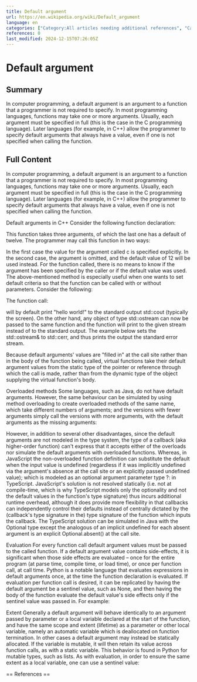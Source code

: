 ```yaml
---
title: Default argument
url: https://en.wikipedia.org/wiki/Default_argument
language: en
categories: ["Category:All articles needing additional references", "Category:Articles needing additional references from May 2009", "Category:Articles with example C++ code", "Category:Articles with example Python (programming language) code", "Category:C++", "Category:Subroutines", "Category:Use dmy dates from November 2020"]
references: 0
last_modified: 2024-12-15T07:26:05Z
---
```


# Default argument

## Summary

In computer programming, a default argument is an argument to a function that a programmer is not required to specify.
In most programming languages, functions may take one or more arguments. Usually, each argument must be specified in full (this is the case in the C programming language). Later languages (for example, in C++) allow the programmer to specify default arguments that always have a value, even if one is not specified when calling the function.

## Full Content

In computer programming, a default argument is an argument to a function that a programmer is not required to specify.
In most programming languages, functions may take one or more arguments. Usually, each argument must be specified in full (this is the case in the C programming language). Later languages (for example, in C++) allow the programmer to specify default arguments that always have a value, even if one is not specified when calling the function.

Default arguments in C++
Consider the following function declaration:

This function takes three arguments, of which the last one has a default of twelve. The programmer may call this function in two ways:

In the first case the value for the argument called c is specified explicitly. In the second case, the argument is omitted, and the default value of 12 will be used instead.
For the function called, there is no means to know if the argument has been specified by the caller or if the default value was used.
The above-mentioned method is especially useful when one wants to set default criteria so that the function can be called with or without parameters.
Consider the following:

The function call:

will by default print "hello world!" to the standard output std::cout (typically the screen). On the other hand, any object of type std::ostream can now be passed to the same function and the function will print to the given stream instead of to the standard output. The example below sets the std::ostream& to std::cerr, and thus prints the output the standard error stream.

Because default arguments' values are "filled in" at the call site rather than in the body of the function being called, virtual functions take their default argument values from the static type of the pointer or reference through which the call is made, rather than from the dynamic type of the object supplying the virtual function's body.

Overloaded methods
Some languages, such as Java, do not have default arguments. However, the same behaviour can be simulated by using method overloading to create overloaded methods of the same name, which take different numbers of arguments; and the versions with fewer arguments simply call the versions with more arguments, with the default arguments as the missing arguments:

However, in addition to several other disadvantages, since the default arguments are not modeled in the type system, the type of a callback (aka higher-order function) can't express that it accepts either of the overloads nor simulate the default arguments with overloaded functions. Whereas, in JavaScript the non-overloaded function definition can substitute the default when the input value is undefined (regardless if it was implicitly undefined via the argument's absence at the call site or an explicitly passed undefined value); which is modeled as an optional argument parameter type ?: in TypeScript. JavaScript's solution is not resolved statically (i.e. not at compile-time, which is why TypeScript models only the optionality and not the default values in the function's type signature) thus incurs additional runtime overhead, although it does provide more flexibility in that callbacks can independently control their defaults instead of centrally dictated by the (callback's type signature in the) type signature of the function which inputs the callback. The TypeScript solution can be simulated in Java with the Optional type except the analogous of an implicit undefined for each absent argument is an explicit Optional.<Integer>absent() at the call site.

Evaluation
For every function call default argument values must be passed to the called function. If a default argument value contains side-effects, it is significant when those side effects are evaluated – once for the entire program (at parse time, compile time, or load time), or once per function call, at call time.
Python is a notable language that evaluates expressions in default arguments once, at the time the function declaration is evaluated. If evaluation per function call is desired, it can be replicated by having the default argument be a sentinel value, such as None, and then having the body of the function evaluate the default value's side effects only if the sentinel value was passed in.
For example:

Extent
Generally a default argument will behave identically to an argument passed by parameter or a local variable declared at the start of the function, and have the same scope and extent (lifetime) as a parameter or other local variable, namely an automatic variable which is deallocated on function termination.
In other cases a default argument may instead be statically allocated. If the variable is mutable, it will then retain its value across function calls, as with a static variable.
This behavior is found in Python for mutable types, such as lists. As with evaluation, in order to ensure the same extent as a local variable, one can use a sentinel value:


== References ==
